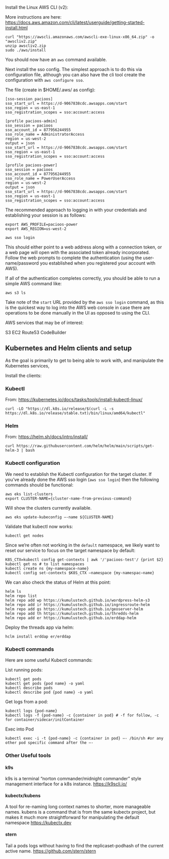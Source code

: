 Install the Linux AWS CLI (v2):

More instructions are here: https://docs.aws.amazon.com/cli/latest/userguide/getting-started-install.html

```
curl "https://awscli.amazonaws.com/awscli-exe-linux-x86_64.zip" -o "awscliv2.zip"
unzip awscliv2.zip
sudo ./aws/install
```

You should now have an `aws` command available.


Next install the sso config.  The simplest approach is to do this via configuration file, although you can also have the cli tool create the configuration with `aws configure sso`.

The file (create in $HOME/.aws/ as config):

```
[sso-session pacioos]
sso_start_url = https://d-9067838cdc.awsapps.com/start
sso_region = us-east-1
sso_registration_scopes = sso:account:access

[profile pacioos-admin]
sso_session = pacioos
sso_account_id = 877956244955
sso_role_name = AdministratorAccess
region = us-west-2
output = json
sso_start_url = https://d-9067838cdc.awsapps.com/start
sso_region = us-east-1
sso_registration_scopes = sso:account:access

[profile pacioos-power]
sso_session = pacioos
sso_account_id = 877956244955
sso_role_name = PowerUserAccess
region = us-west-2
output = json
sso_start_url = https://d-9067838cdc.awsapps.com/start
sso_region = us-east-1
sso_registration_scopes = sso:account:access
```

The recommended approach to logging in with your credentials and establishing your session is as follows:

```
export AWS_PROFILE=pacioos-power
export AWS_REGION=us-west-2

aws sso login
```

This should either point to a web address along with a connection token, or a web page will open with the associated token already incorporated.  Follow the web prompts to complete the authentication (using the user-name/password you established when you registered your account with AWS).

If all of the authentication completes correctly, you should be able to run a simple AWS command like:

```
aws s3 ls
```

Take note of the `start` URL provided by the `aws sso login` command, as this is the quickest way to log into the AWS web console in case there are operations to be done manually in the UI as opposed to using the CLI.

AWS services that may be of interest:

  S3
  EC2
  Route53
  CodeBuilder
## Kubernetes and Helm clients and setup

As the goal is primarily to get to being able to work with, and manipulate the Kubernetes services, 

Install the clients:

### Kubectl

From: https://kubernetes.io/docs/tasks/tools/install-kubectl-linux/

```
curl -LO "https://dl.k8s.io/release/$(curl -L -s https://dl.k8s.io/release/stable.txt)/bin/linux/amd64/kubectl"
```

### Helm

From:  https://helm.sh/docs/intro/install/

```
curl https://raw.githubusercontent.com/helm/helm/main/scripts/get-helm-3 | bash
```

### Kubectl configuration

We need to establish the Kubectl configuration for the target cluster.  If you’ve already done the AWS sso login (`aws sso login`) then the following commands should be functional:
```
aws eks list-clusters
export CLUSTER-NAME={cluster-name-from-previous-command}
```
Will show the clusters currently available.
```
aws eks update-kubeconfig —-name ${CLUSTER-NAME}
```
Validate that kubectl now works:
```
kubectl get nodes
```
Since we’re often not working in the `default` namespace, we likely want to reset our service to focus on the target namespace by default:
```
K8S_CTX=kubectl config get-contexts | awk '/'pacioos-test'/ {print $2}
kubectl get ns # to list namespaces
kubectl create ns {my-namespace-name}
kubectl config set-contexts $K8S_CTX —namespace {my-namespac—name}
```

We can also check the status of Helm at this point:
```
helm ls
helm repo list
helm repo add wp https://kumulustech.github.io/wordpress-helm-s3
helm repo add ir https://kumulustech.github.io/ingressroute-helm
helm repo add gs https://kumulustech.github.io/geoserver-helm   
helm repo add th https://kumulustech.github.io/thredds-helm     
helm repo add er https://kumulustech.github.io/erddap-helm
```
Deploy the threads app via helm:
```
hclm install erddap er/erddap
```
### Kubectl commands

Here are some useful Kubectl commands:

List running pods:
```
kubectl get pods
kubectl get pods {pod name} -o yaml
kubectl describe pods
kubectl describe pod {pod name} -o yaml
```
Get logs from a pod:
```
kubectl logs {pod-name}
kubectl logs -f {pod-name} -c {container in pod} # -f for follow, -c for container/sidecar/initContainer
```
Exec into Pod
```
kubectl exec -i -t {pod-name} -c {container in pod} —- /bin/sh #or any other pod specific command after the —-
```

### Other Useful tools

#### k9s

k9s is a terminal “norton commander/midnight commander” style management interface for a k8s instance.
https://k9scli.io/
#### kubectx/kubens
A tool for re-naming long context names to shorter, more manageable names.  kubens is a command that is from the same kubectx project, but makes it much more straightforward for manipulating the default namespace
https://kubectx.dev
#### stern
Tail a pods logs without having to find the replicaset-podhash of the current active name.
https://github.com/stern/stern

